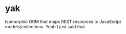 # yak
Isomorphic ORM that maps REST resources to JavaScript models/collections. Yeah I just said that.
